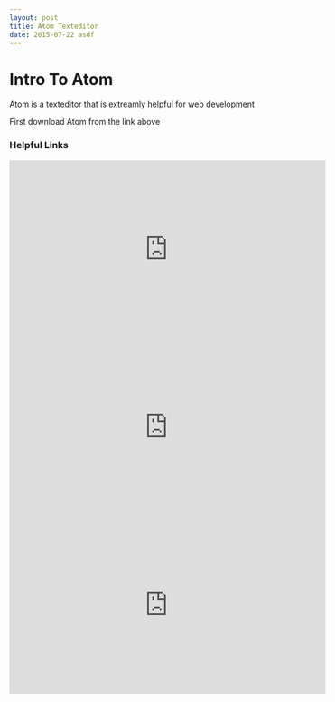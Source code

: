 ```yaml
---
layout: post
title: Atom Texteditor
date: 2015-07-22 asdf
---
```

# Intro To Atom
[Atom](atom.io) is a texteditor that is extreamly helpful for web development

First download Atom from the link above

### Helpful Links

<iframe width="560" height="315" src="https://www.youtube.com/embed/hPC6keUUiTA" frameborder="0" allowfullscreen></iframe>
<iframe width="560" height="315" src="https://www.youtube.com/embed/DmKNDxlNLoE" frameborder="0" allowfullscreen></iframe>
<iframe width="560" height="315" src="https://www.youtube.com/embed/UYPgPyxwF28" frameborder="0" allowfullscreen></iframe>
